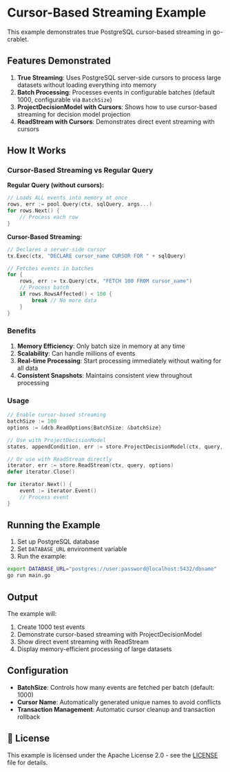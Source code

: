 # Cursor-Based Streaming Example

This example demonstrates true PostgreSQL cursor-based streaming in go-crablet.

## Features Demonstrated

1. **True Streaming**: Uses PostgreSQL server-side cursors to process large datasets without loading everything into memory
2. **Batch Processing**: Processes events in configurable batches (default 1000, configurable via `BatchSize`)
3. **ProjectDecisionModel with Cursors**: Shows how to use cursor-based streaming for decision model projection
4. **ReadStream with Cursors**: Demonstrates direct event streaming with cursors

## How It Works

### Cursor-Based Streaming vs Regular Query

**Regular Query (without cursors):**
```go
// Loads ALL events into memory at once
rows, err := pool.Query(ctx, sqlQuery, args...)
for rows.Next() {
    // Process each row
}
```

**Cursor-Based Streaming:**
```go
// Declares a server-side cursor
tx.Exec(ctx, "DECLARE cursor_name CURSOR FOR " + sqlQuery)

// Fetches events in batches
for {
    rows, err := tx.Query(ctx, "FETCH 100 FROM cursor_name")
    // Process batch
    if rows.RowsAffected() < 100 {
        break // No more data
    }
}
```

### Benefits

1. **Memory Efficiency**: Only batch size in memory at any time
2. **Scalability**: Can handle millions of events
3. **Real-time Processing**: Start processing immediately without waiting for all data
4. **Consistent Snapshots**: Maintains consistent view throughout processing

### Usage

```go
// Enable cursor-based streaming
batchSize := 100
options := &dcb.ReadOptions{BatchSize: &batchSize}

// Use with ProjectDecisionModel
states, appendCondition, err := store.ProjectDecisionModel(ctx, query, options, projectors)

// Or use with ReadStream directly
iterator, err := store.ReadStream(ctx, query, options)
defer iterator.Close()

for iterator.Next() {
    event := iterator.Event()
    // Process event
}
```

## Running the Example

1. Set up PostgreSQL database
2. Set `DATABASE_URL` environment variable
3. Run the example:

```bash
export DATABASE_URL="postgres://user:password@localhost:5432/dbname"
go run main.go
```

## Output

The example will:
1. Create 1000 test events
2. Demonstrate cursor-based streaming with ProjectDecisionModel
3. Show direct event streaming with ReadStream
4. Display memory-efficient processing of large datasets

## Configuration

- **BatchSize**: Controls how many events are fetched per batch (default: 1000)
- **Cursor Name**: Automatically generated unique names to avoid conflicts
- **Transaction Management**: Automatic cursor cleanup and transaction rollback

## 📄 **License**

This example is licensed under the Apache License 2.0 - see the [LICENSE](../../../LICENSE) file for details. 